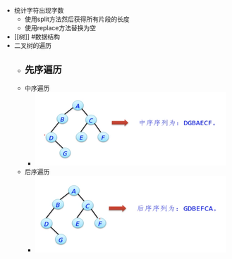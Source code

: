 - 统计字符出现字数
	- 使用split方法然后获得所有片段的长度
	- 使用replace方法替换为空
- [[树]] #数据结构
- 二叉树的遍历
	- 先序遍历
		-
	- 中序遍历
		- ![image.png](../assets/image_1695911700708_0.png)
	- 后序遍历
		- ![image.png](../assets/image_1695911682910_0.png)